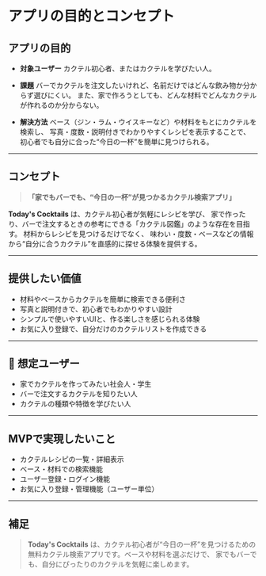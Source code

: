 # アプリの目的とコンセプト

## アプリの目的
- **対象ユーザー**
  カクテル初心者、またはカクテルを学びたい人。

- **課題**
  バーでカクテルを注文したいけれど、名前だけではどんな飲み物か分からず選びにくい。
  また、家で作ろうとしても、どんな材料でどんなカクテルが作れるのか分からない。

- **解決方法**
  ベース（ジン・ラム・ウイスキーなど）や材料をもとにカクテルを検索し、
  写真・度数・説明付きでわかりやすくレシピを表示することで、
  初心者でも自分に合った“今日の一杯”を簡単に見つけられる。

---

## コンセプト
> **「家でもバーでも、“今日の一杯”が見つかるカクテル検索アプリ」**

**Today's Cocktails** は、カクテル初心者が気軽にレシピを学び、
家で作ったり、バーで注文するときの参考にできる「カクテル図鑑」のような存在を目指す。
材料からレシピを見つけるだけでなく、
味わい・度数・ベースなどの情報から“自分に合うカクテル”を直感的に探せる体験を提供する。

---

## 提供したい価値
- 材料やベースからカクテルを簡単に検索できる便利さ
- 写真と説明付きで、初心者でもわかりやすい設計
- シンプルで使いやすいUIと、作る楽しさを感じられる体験
- お気に入り登録で、自分だけのカクテルリストを作成できる

---

## 👥 想定ユーザー
- 家でカクテルを作ってみたい社会人・学生
- バーで注文するカクテルを知りたい人
- カクテルの種類や特徴を学びたい人

---

## MVPで実現したいこと
- カクテルレシピの一覧・詳細表示
- ベース・材料での検索機能
- ユーザー登録・ログイン機能
- お気に入り登録・管理機能（ユーザー単位）

---

## 補足
> **Today's Cocktails** は、カクテル初心者が“今日の一杯”を見つけるための
> 無料カクテル検索アプリです。ベースや材料を選ぶだけで、
> 家でもバーでも、自分にぴったりのカクテルを気軽に楽しめます。


